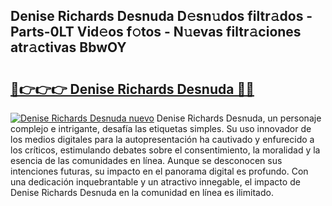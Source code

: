 ## Denise Richards Desnuda D𝚎sn𝚞dos filtr𝚊dos - Parts-0LT Vid𝚎os f𝚘tos - N𝚞evas filtr𝚊ciones atr𝚊ctivas BbwOY

# <h2><a href="http://mb8x1g.tromn.icu/?c=Denise+Richards+Desnuda">🔗👉👉👉 Denise Richards Desnuda 🔗🔗</a></h2>

[![Denise Richards Desnuda nuevo](https://i.imgur.com/pEAQMta.gif)](http://mb8x1g.tromn.icu/?c=Denise+Richards+Desnuda)
Denise Richards Desnuda, un personaje complejo e intrigante, desafía las etiquetas simples. Su uso innovador de los medios digitales para la autopresentación ha cautivado y enfurecido a los críticos, estimulando debates sobre el consentimiento, la moralidad y la esencia de las comunidades en línea. Aunque se desconocen sus intenciones futuras, su impacto en el panorama digital es profundo. Con una dedicación inquebrantable y un atractivo innegable, el impacto de Denise Richards Desnuda en la comunidad en línea es ilimitado.
